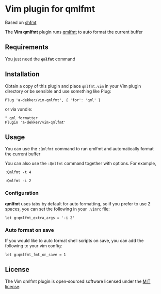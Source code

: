 # Vim plugin for qmlfmt

Based on [shfmt](https://github.com/z0mbix/vim-shfmt)

The **Vim qmlfmt** plugin runs [qmlfmt](https://github.com/jesperhh/qmlfmt) to auto format the current buffer

## Requirements

You just need the **`qmlfmt`** command

## Installation

Obtain a copy of this plugin and place `qmlfmt.vim` in your Vim plugin directory or be sensible and use something like Plug:

```
Plug 'a-dekker/vim-qmlfmt', { 'for': 'qml' }
```

or via vundle:
```
" qml formatter
Plugin 'a-dekker/vim-qmlfmt'
```

## Usage

You can use the `:Qmlfmt` command to run qmlfmt and automatically format the current buffer

You can also use the `:Qmlfmt` command together with options. For example,

```
:Qmlfmt -t 4
```

```
:Qmlfmt -i 2
```

### Configuration

**qmlfmt** uses tabs by default for auto formatting, so if you prefer to use 2 spaces, you can set the following in your `.vimrc` file:

```viml
let g:qmlfmt_extra_args = '-i 2'
```

### Auto format on save

If you would like to auto format shell scripts on save, you can add the following to your vim config:

```viml
let g:qmlfmt_fmt_on_save = 1
```

## License

The Vim qmlfmt plugin is open-sourced software licensed under the [MIT license](http://opensource.org/licenses/MIT).

